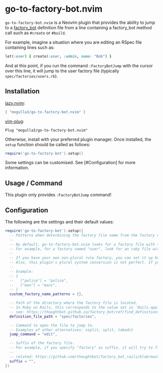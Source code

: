 # go-to-factory-bot.nvim

`go-to-factory-bot.nvim` is a Neovim plugin that provides the ability to jump to a [factory_bot](https://github.com/thoughtbot/factory_bot) definition file from a line containing a factory_bot method call such as `#create` or `#build`.

For example, imagine a situation where you are editing an RSpec file containing lines such as:

```ruby
let(:user) { create(:user, :admin, name: "Bob") }
```
And at this point, if you run the command `:FactoryBotJump` with the cursor over this line, it will jump to the user factory file (typically `spec/factories/users.rb`).

## Installation

[lazy.nvim](https://github.com/folke/lazy.nvim):

```lua
{ "mogulla3/go-to-factory-bot.nvim" }
```

[vim-plug](https://github.com/junegunn/vim-plug):

```vim
Plug "mogulla3/go-to-factory-bot.nvim"
```

Otherwise, install with your preferred plugin manager.
Once installed, the `setup` function should be called as follows:

```lua
require('go-to-factory-bot').setup()
```

Some settings can be customised. See [#Configuration] for more information.

## Usage / Command

This plugin only provides `:FactoryBotJump` command!

## Configuration

The following are the settings and their default values:

```lua
require('go-to-factory-bot').setup({
  -- Patterns when determining the factory file name from the factory name.
  --
  -- By default, go-to-factory-bot.nvim looks for a factory file with the plural form of the factory name.
  -- For example, for a factory named "user", look for an ruby file with the plural "users".
  --
  -- If you have your own non-plural rule factory, you can set it up here.
  -- Also, this plugin's plural system conversion is not perfect. If you encounter an inappropriate conversion, please set it here.
  --
  -- Example:
  -- {
  --   ["police"] = "police",
  --   ["man"] = "mans",
  -- }
  custom_factory_name_patterns = {},

  -- Path of the directory where the factory file is located.
  -- In Ruby on Rails, this corresponds to the value set in `Rails.application.config.factory_bot.definition_file_paths`.
  -- see: https://thoughtbot.github.io/factory_bot/ref/find_definitions.html
  definition_file_path = "spec/factories",

  -- Command to open the file to jump to.
  -- Examples of other alternatives: vsplit, split, tabedit
  jump_command = "edit",

  -- Suffix of the factory file.
  -- For example, if you specify "factory" as suffix, it will try to find "users_factory.rb" from the "user" factory.
  --
  -- related: https://github.com/thoughtbot/factory_bot_rails/blob/main/README.md#generators
  suffix = "",
})
```
